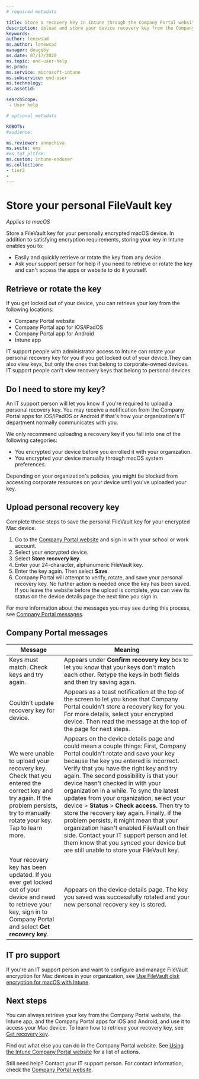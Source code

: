 ```yaml
---
# required metadata

title: Store a recovery key in Intune through the Company Portal website 
description: Upload and store your device recovery key from the Company Portal website.   
keywords:
author: lenewsad
ms.author: lanewsad
manager: dougeby
ms.date: 07/17/2020
ms.topic: end-user-help
ms.prod:
ms.service: microsoft-intune
ms.subservice: end-user
ms.technology:
ms.assetid:

searchScope:
 - User help

# optional metadata

ROBOTS:  
#audience:

ms.reviewer: annochiva
ms.suite: ems
#ms.tgt_pltfrm:
ms.custom: intune-enduser
ms.collection:
- tier2
- 
---
```


# Store your personal FileVault key   

*Applies to macOS*  

Store a FileVault key for your personally encrypted macOS device. In addition to satisfying encryption requirements, storing your key in Intune enables you to: 

* Easily and quickly retrieve or rotate the key from any device. 
* Ask your support person for help if you need to retrieve or rotate the key and can't access the apps or website to do it yourself.


## Retrieve or rotate the key

If you get locked out of your device, you can retrieve your key from the following locations:
   
- Company Portal website
- Company Portal app for iOS/iPadOS 
- Company Portal app for Android
- Intune app
 
 IT support people with administrator access to Intune can rotate your personal recovery key for you if you get locked out of your device.They can also view keys, but only the ones that belong to corporate-owned devices. IT support people can't view recovery keys that belong to personal devices.   


## Do I need to store my key?  
An IT support person will let you know if you're required to upload a personal recovery key. You may receive a notification from the Company Portal apps for iOS/iPadOS or Android if that's how your organization's IT department normally communicates with you. 

We only recommend uploading a recovery key if you fall into one of the following categories:
* You encrypted your device before you enrolled it with your organization. 
* You encrypted your device manually through macOS system preferences.   

Depending on your organization's policies, you might be blocked from accessing corporate resources on your device until you've uploaded your key.  

## Upload personal recovery key 
Complete these steps to save the personal FileVault key for your encrypted Mac device.  


1. Go to the [Company Portal website](https://portal.manage.microsoft.com) and sign in with your school or work account. 
2. Select your encrypted device.
3. Select **Store recovery key**.  
4. Enter your 24-character, alphanumeric FileVault key.  
5. Enter the key again. Then select **Save**.
6. Company Portal will attempt to verify, rotate, and save your personal recovery key. No further action is needed once the key has been saved. If you leave the website before the upload is complete, you can view its status on the device details page the next time you sign in.  

For more information about the messages you may see during this process, see [Company Portal messages](store-recovery-key.md#company-portal-messages).  

## Company Portal messages

|Message  |Meaning  |
|---------|---------|
|Keys must match. Check keys and try again.     | Appears under **Confirm recovery key** box to let you know that your keys don't match each other. Retype the keys in both fields and then try saving again.        |
|Couldn't update recovery key for device.| Appears as a toast notification at the top of the screen to let you know that Company Portal couldn't store a recovery key for you. For more details, select your encrypted device. Then read the message at the top of the page for next steps. |
|We were unable to upload your recovery key. Check that you entered the correct key and try again. If the problem persists, try to manually rotate your key. Tap to learn more.     | Appears on the device details page and could mean a couple things: First, Company Portal couldn't rotate and save your key because the key you entered is incorrect. Verify that you have the right key and try again. The second possibility is that your device hasn't checked in with your organization in a while. To sync the latest updates from your organization, select your device > **Status** > **Check access**. Then try to store the recovery key again. Finally, if the problem persists, it might mean that your organization hasn't enabled FileVault on their side. Contact your IT support person and let them know that you synced your device but are still unable to store your FileVault key.         |
|Your recovery key has been updated. If you ever get locked out of your device and need to retrieve your key, sign in to Company Portal and select **Get recovery key**.    | Appears on the device details page. The key you saved was successfully rotated and your new personal recovery key is stored.    |



## IT pro support

If you're an IT support person and want to configure and manage FileVault encryption for Mac devices in your organization, see [Use FileVault disk encryption for macOS with Intune](../protect/encrypt-devices-filevault.md).  

## Next steps

You can always retrieve your key from the Company Portal website, the Intune app, and the Company Portal apps for iOS and Android,  and use it to access your Mac device. To learn how to retrieve your recovery key, see [Get recovery key](get-recovery-key-cpweb.md).

Find out what else you can do in the Company Portal website. See [Using the Intune Company Portal website](using-the-intune-company-portal-website.md) for a list of actions.  

Still need help? Contact your IT support person. For contact information, check the [Company Portal website](https://go.microsoft.com/fwlink/?linkid=2010980).
